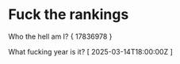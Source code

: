 # Fuck the rankings

Who the hell am I?
{ 17836978 }

What fucking year is it?
[ 2025-03-14T18:00:00Z ]
